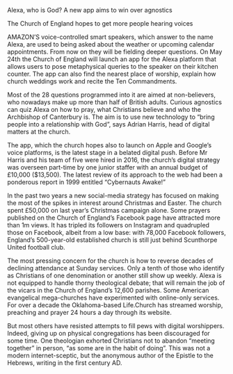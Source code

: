 Alexa, who is God? A new app aims to win over agnostics

The Church of England hopes to get more people hearing voices

AMAZON’S voice-controlled smart speakers, which answer to the name Alexa, are used to being asked about the weather or upcoming calendar appointments. From now on they will be fielding deeper questions. On May 24th the Church of England will launch an app for the Alexa platform that allows users to pose metaphysical queries to the speaker on their kitchen counter. The app can also find the nearest place of worship, explain how church weddings work and recite the Ten Commandments.

Most of the 28 questions programmed into it are aimed at non-believers, who nowadays make up more than half of British adults. Curious agnostics can quiz Alexa on how to pray, what Christians believe and who the Archbishop of Canterbury is. The aim is to use new technology to “bring people into a relationship with God”, says Adrian Harris, head of digital matters at the church.

The app, which the church hopes also to launch on Apple and Google’s voice platforms, is the latest stage in a belated digital push. Before Mr Harris and his team of five were hired in 2016, the church’s digital strategy was overseen part-time by one junior staffer with an annual budget of £10,000 ($13,500). The latest review of its approach to the web had been a ponderous report in 1999 entitled “Cybernauts Awake!”

In the past two years a new social-media strategy has focused on making the most of the spikes in interest around Christmas and Easter. The church spent £50,000 on last year’s Christmas campaign alone. Some prayers published on the Church of England’s Facebook page have attracted more than 1m views. It has tripled its followers on Instagram and quadrupled those on Facebook, albeit from a low base: with 78,000 Facebook followers, England’s 500-year-old established church is still just behind Scunthorpe United football club.

The most pressing concern for the church is how to reverse decades of declining attendance at Sunday services. Only a tenth of those who identify as Christians of one denomination or another still show up weekly. Alexa is not equipped to handle thorny theological debate; that will remain the job of the vicars in the Church of England’s 12,600 parishes. Some American evangelical mega-churches have experimented with online-only services. For over a decade the Oklahoma-based Life.Church has streamed worship, preaching and prayer 24 hours a day through its website.

But most others have resisted attempts to fill pews with digital worshippers. Indeed, giving up on physical congregations has been discouraged for some time. One theologian exhorted Christians not to abandon “meeting together” in person, “as some are in the habit of doing”. This was not a modern internet-sceptic, but the anonymous author of the Epistle to the Hebrews, writing in the first century AD.

 

 